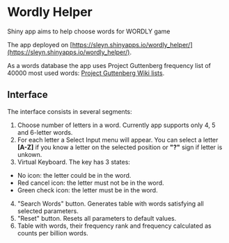# Wordly Helper
Shiny app aims to help choose words for WORDLY game

The app deployed on [https://sleyn.shinyapps.io/wordly_helper/](https://sleyn.shinyapps.io/wordly_helper/).

As a words database the app uses Project Guttenberg frequency list of 40000 most used words: [Project Guttenberg Wiki lists](https://en.wiktionary.org/wiki/Wiktionary%3aFrequency_lists#Project_Gutenberg).

## Interface

The interface consists in several segments:

1. Choose number of letters in a word. Currently app supports only 4, 5 and 6-letter words.
2. For each letter a Select Input menu will appear. You can select a letter **[A-Z]** if you know a letter on the selected position or **"?"** sign if letter is unkown.
3. Virtual Keyboard. The key has 3 states:
 - No icon: the letter could be in the word.
 - Red cancel icon: the letter must not be in the word.
 - Green check icon: the letter must be in the word.
4. "Search Words" button. Generates table with words satisfying all selected parameters.
5. "Reset" button. Resets all parameters to default values.
6. Table with words, their frequency rank and frequency calculated as counts per billion words.

